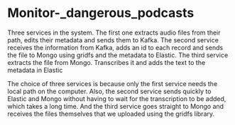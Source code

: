 # Monitor-_dangerous_podcasts

Three services in the system. The first one extracts audio files from their path, edits their metadata and sends them to Kafka. 
The second service receives the information from Kafka, adds an id to each record and sends the file to Mongo using gridfs and the metadata to Elastic. 
The third service extracts the file from Mongo. Transcribes it and adds the text to the metadata in Elastic


The choice of three services is because only the first service needs the local path on the computer. Also, the second service sends quickly to Elastic and Mongo without having to wait for the transcription to be added, which takes a long time. And the third service goes straight to Mongo and receives the files themselves that we uploaded using the gridfs library.